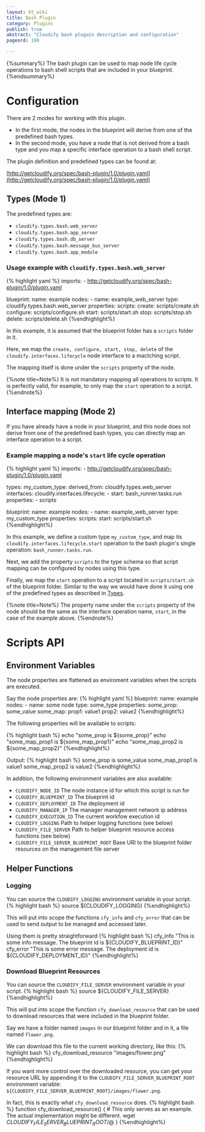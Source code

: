 ```yaml
---
layout: bt_wiki
title: Bash Plugin
category: Plugins
publish: true
abstract: "Cloudify bash pluguin description and configuration"
pageord: 100

---
```


{%summary%} The bash plugin can be used to map node life cycle operations to bash shell scripts that are included in your blueprint. {%endsummary%}

# Configuration

There are 2 modes for working with this plugin.

* In the first mode, the nodes in the blueprint will derive from one of the predefined bash types.
* In the second mode, you have a node that is not derived from a bash type and you map a specific interface operation to a bash shell script.

The plugin definition and predefined types can be found at:

[http://getcloudify.org/spec/bash-plugin/1.0/plugin.yaml](http://getcloudify.org/spec/bash-plugin/1.0/plugin.yaml)

## Types (Mode 1)

The predefined types are:

* `cloudify.types.bash.web_server`
* `cloudify.types.bash.app_server`
* `cloudify.types.bash.db_server`
* `cloudify.types.bash.message_bus_server`
* `cloudify.types.bash.app_module`

###  Usage example with `cloudify.types.bash.web_server`

{% highlight yaml %}
imports:
    - http://getcloudify.org/spec/bash-plugin/1.0/plugin.yaml

blueprint:
  name: example
  nodes:
    - name: example_web_server
      type: cloudify.types.bash.web_server
      properties:
        scripts:
          create: scripts/create.sh
          configure: scripts/configure.sh
          start: scripts/start.sh
          stop: scripts/stop.sh
          delete: scripts/delete.sh
{%endhighlight%}

In this example, it is assumed that the blueprint folder has a `scripts` folder in it.

Here, we map the `create, configure, start, stop, delete` of the `cloudify.interfaces.lifecycle` node interface to a mactching script.

The mapping itself is done under the `scripts` property of the node.

{%note title=Note%}
It is not mandatory mapping all operations to scripts. It is perfectly valid, for example, to only map the `start` operation to a script.
{%endnote%}

## Interface mapping (Mode 2)

If you have already have a node in your blueprint, and this node does not derive from one of the predefined bash types, you can directly map an interface operation to a script.

### Example mapping a node's `start` life cycle operation

{% highlight yaml %}
imports:
    - http://getcloudify.org/spec/bash-plugin/1.0/plugin.yaml

types:
  my_custom_type:
    derived_from: cloudify.types.web_server
    interfaces:
      cloudify.interfaces.lifecycle:
        - start: bash_runner.tasks.run
    properties:
        - scripts

blueprint:
  name: example
  nodes:
    - name: example_web_server
      type: my_custom_type
      properties:
        scripts:
          start: scripts/start.sh
{%endhighlight%}

In this example, we define a custom type `my_custom_type`, and map its `cloudify.interfaces.lifecycle.start` operation to the bash plugin's single operation: `bash_runner.tasks.run`.

Next, we add the property `scripts` to the type schema so that script mapping can be configured by nodes using this type.

Finally, we map the `start` operation to a script located in `scripts/start.sh` of the blueprint folder. Similar to the way we would have done it using one of the predefined types as described in [Types](#types-mode-1).

{%note title=Note%}
The property name under the `scripts` property of the node should be the same as the interface operation name, `start`, in the case of the example above.
{%endnote%}

# Scripts API

## Environment Variables

The node properties are flattened as enviroment variables when the scripts are executed.

Say the node properties are:
{% highlight yaml %}
blueprint:
  name: example
  nodes:
    - name: some node
      type: some_type
      properties:
        some_prop: some_value
        some_map:
            prop1: value1
            prop2: value2
{%endhighlight%}

The following properties will be available to scripts:

{% highlight bash %}
echo "some_prop is ${some_prop}"
echo "some_map_prop1 is ${some_map_prop1}"
echo "some_map_prop2 is ${some_map_prop2}"
{%endhighlight%}

Output:
{% highlight bash %}
some_prop is some_value
some_map_prop1 is value1
some_map_prop2 is value2
{%endhighlight%}


In addition, the following environment variables are also available:

* `CLOUDIFY_NODE_ID` The node instance id for which this script is run for
* `CLOUDIFY_BLUEPRINT_ID` The blueprint id
* `CLOUDIFY_DEPLOYMENT_ID` The deployment id
* `CLOUDIFY_MANAGER_IP` The manager management network ip address
* `CLOUDIFY_EXECUTION_ID` The current workfow execution id
* `CLOUDIFY_LOGGING` Path to helper logging functions (see below)
* `CLOUDIFY_FILE_SERVER` Path to helper blueprint resource access functions (see below)
* `CLOUDIFY_FILE_SERVER_BLUEPRINT_ROOT` Base URI to the blueprint folder resources on the management file server

## Helper Functions

### Logging

You can source the `CLOUDIFY_LOGGING` environment variable in your script.
{% highlight bash %}
source ${CLOUDIFY_LOGGING}
{%endhighlight%}

This will put into scope the functions `cfy_info` and `cfy_error` that can be used to send output to be managed and accessed later.

Using them is pretty straightforward
{% highlight bash %}
cfy_info "This is some info message. The blueprint id is ${CLOUDIFY_BLUEPRINT_ID}"
cfy_error "This is some error message. The deployment id is ${CLOUDIFY_DEPLOYMENT_ID}"
{%endhighlight%}

### Download Blueprint Resources
You can source the `CLOUDIFY_FILE_SERVER` environment variable in your script.
{% highlight bash %}
source ${CLOUDIFY_FILE_SERVER}
{%endhighlight%}

This will put into scope the function `cfy_download_resource` that can be used to download resources that were included in the blueprint folder.

Say we have a folder named `images` in our blueprint folder and in it, a file named `flower.png`.

We can download this file to the current working directory, like this:
{% highlight bash %}
cfy_download_resource "images/flower.png"
{%endhighlight%}

If you want more control over the downloaded resource, you can get your resource URL by appending it to the `CLOUDIFY_FILE_SERVER_BLUEPRINT_ROOT` environment variable: `${CLOUDIFY_FILE_SERVER_BLUEPRINT_ROOT}/images/flower.png`.

In fact, this is exactly what `cfy_download_resource` does.
{% highlight bash %}
function cfy_download_resource()
{
    # This only serves as an example. The actual implementation might be different.
    wget ${CLOUDIFY_FILE_SERVER_BLUEPRINT_ROOT}/$@
}
{%endhighlight%}
